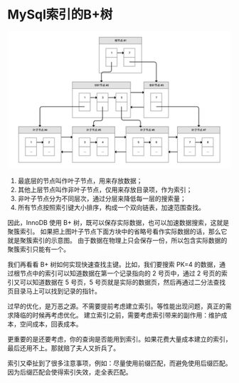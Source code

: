 # MySql索引的B+树

<img src="./pics/MySql-B+Tree.png" />

1.	最底层的节点叫作叶子节点，用来存放数据；
2.	其他上层节点叫作非叶子节点，仅用来存放目录项，作为索引；
3.	非叶子节点分为不同层次，通过分层来降低每一层的搜索量；
4.	所有节点按照索引键大小排序，构成一个双向链表，加速范围查找。

因此，InnoDB 使用 B+ 树，既可以保存实际数据，也可以加速数据搜索，这就是聚簇索引。
如果把上图叶子节点下面方块中的省略号看作实际数据的话，那么它就是聚簇索引的示意图。
由于数据在物理上只会保存一份，所以包含实际数据的聚簇索引只能有一个。

我们再看看 B+ 树如何实现快速查找主键。比如，我们要搜索 PK=4 的数据，通过根节点中的索引可以知道数据在第一个记录指向的 2 号页中，通过 2 号页的索引又可以知道数据在 5 号页，5 号页就是实际的数据页，然后再通过二分法查找页目录马上可以找到记录的指针。

过早的优化，是万恶之源。不需要提前考虑建立索引。等性能出现问题，真正的需求降临的时候再考虑优化。
建立索引之前，需要考虑索引带来的副作用：维护成本，空间成本，回表成本。

更重要的是还要考虑，你的查询是否能用到索引。如果花费大量成本建立的索引，最后还用不上。那就赔了夫人又折兵了。

索引又牵扯到了很多注意事项，例如：尽量使用前缀匹配，而避免使用后缀匹配。因为后缀匹配会使得索引失效，走全表匹配。
